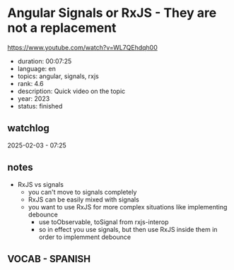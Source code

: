 # Angular Signals or RxJS - They are not a replacement

https://www.youtube.com/watch?v=WL7QEhdqh00

- duration: 00:07:25
- language: en
- topics: angular, signals, rxjs
- rank: 4.6
- description: Quick video on the topic
- year: 2023
- status: finished

## watchlog

2025-02-03 - 07:25

## notes

- RxJS vs signals
  - you can't move to signals completely
  - RxJS can be easily mixed with signals
  - you want to use RxJS for more complex situations like implementing debounce
    - use toObservable, toSignal from rxjs-interop
    - so in effect you use signals, but then use RxJS inside them in order to implemment debounce

## VOCAB - SPANISH

```

```
